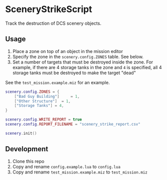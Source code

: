 # SceneryStrikeScript

Track the destruction of DCS scenery objects.

## Usage

1. Place a zone on top of an object in the mission editor
2. Specify the zone in the `scenery.config.ZONES` table. See below.
3. Set a number of targets that must be destroyed inside the zone. For example, if there are 4 storage tanks in the zone and `4` is specified, all 4 storage tanks must be destroyed to make the target "dead"

See the `test_mission.example.miz` for an example.

```lua
scenery.config.ZONES = {
    ["Bad Guy Building"]     = 1,
    ["Other Structure"]  = 1,
    ["Storage Tanks"] = 4,
}

scenery.config.WRITE_REPORT = true
scenery.config.REPORT_FILENAME = "scenery_strike_report.csv"

scenery.init()
```

## Development

1. Clone this repo
2. Copy and rename `config.example.lua` to `config.lua`
3. Copy and rename `test_mission.example.miz` to `test_mission.miz`
